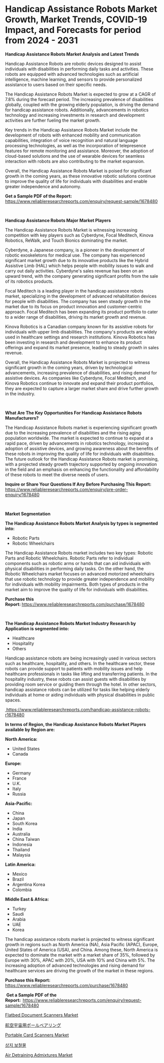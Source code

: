 <p><h1>Handicap Assistance Robots Market Growth, Market Trends, COVID-19 Impact, and Forecasts for period from 2024 - 2031</h1></p><p><strong>Handicap Assistance Robots Market Analysis and Latest Trends</strong></p>
<p><p>Handicap Assistance Robots are robotic devices designed to assist individuals with disabilities in performing daily tasks and activities. These robots are equipped with advanced technologies such as artificial intelligence, machine learning, and sensors to provide personalized assistance to users based on their specific needs.</p><p>The Handicap Assistance Robots Market is expected to grow at a CAGR of 7.8% during the forecast period. The increasing prevalence of disabilities globally, coupled with the growing elderly population, is driving the demand for handicap assistance robots. Additionally, advancements in robotics technology and increasing investments in research and development activities are further fueling the market growth.</p><p>Key trends in the Handicap Assistance Robots Market include the development of robots with enhanced mobility and communication capabilities, integration of voice recognition and natural language processing technologies, as well as the incorporation of telepresence features for remote monitoring and assistance. Moreover, the adoption of cloud-based solutions and the use of wearable devices for seamless interaction with robots are also contributing to the market expansion.</p><p>Overall, the Handicap Assistance Robots Market is poised for significant growth in the coming years, as these innovative robotic solutions continue to improve the quality of life for individuals with disabilities and enable greater independence and autonomy.</p></p>
<p><strong>Get a Sample PDF of the Report:&nbsp;</strong> <a href="https://www.reliableresearchreports.com/enquiry/request-sample/1678480">https://www.reliableresearchreports.com/enquiry/request-sample/1678480</a></p>
<p>&nbsp;</p>
<p><strong>Handicap Assistance Robots Major Market Players</strong></p>
<p><p>The Handicap Assistance Robots Market is witnessing increasing competition with key players such as Cyberdyne, Focal Meditech, Kinova Robotics, ReWalk, and Touch Bionics dominating the market.</p><p>Cyberdyne, a Japanese company, is a pioneer in the development of robotic exoskeletons for medical use. The company has experienced significant market growth due to its innovative products like the Hybrid Assistive Limb (HAL) which helps people with mobility issues to walk and carry out daily activities. Cyberdyne's sales revenue has been on an upward trend, with the company generating significant profits from the sale of its robotics products.</p><p>Focal Meditech is a leading player in the handicap assistance robots market, specializing in the development of advanced rehabilitation devices for people with disabilities. The company has seen steady growth in the market due to its focus on product innovation and customer-centric approach. Focal Meditech has been expanding its product portfolio to cater to a wider range of disabilities, driving its market growth and revenue.</p><p>Kinova Robotics is a Canadian company known for its assistive robots for individuals with upper limb disabilities. The company's products are widely used in healthcare settings and research institutions. Kinova Robotics has been investing in research and development to enhance its product offerings and expand its market presence, leading to steady growth in sales revenue.</p><p>Overall, the Handicap Assistance Robots Market is projected to witness significant growth in the coming years, driven by technological advancements, increasing prevalence of disabilities, and rising demand for assistive devices. As companies like Cyberdyne, Focal Meditech, and Kinova Robotics continue to innovate and expand their product portfolios, they are expected to capture a larger market share and drive further growth in the industry.</p></p>
<p>&nbsp;</p>
<p><strong>What Are The Key Opportunities For Handicap Assistance Robots Manufacturers?</strong></p>
<p><p>The Handicap Assistance Robots market is experiencing significant growth due to the increasing prevalence of disabilities and the rising aging population worldwide. The market is expected to continue to expand at a rapid pace, driven by advancements in robotics technology, increasing adoption of assistive devices, and growing awareness about the benefits of these robots in improving the quality of life for individuals with disabilities. The future outlook for the Handicap Assistance Robots market is promising, with a projected steady growth trajectory supported by ongoing innovation in the field and an emphasis on enhancing the functionality and affordability of these robots to meet the diverse needs of users.</p></p>
<p><strong>Inquire or Share Your Questions If Any Before Purchasing This Report:</strong> <a href="https://www.reliableresearchreports.com/enquiry/pre-order-enquiry/1678480">https://www.reliableresearchreports.com/enquiry/pre-order-enquiry/1678480</a></p>
<p>&nbsp;</p>
<p><strong>Market Segmentation</strong></p>
<p><strong>The Handicap Assistance Robots Market Analysis by types is segmented into:</strong></p>
<p><ul><li>Robotic Parts</li><li>Robotic Wheelchairs</li></ul></p>
<p><p>The Handicap Assistance Robots market includes two key types: Robotic Parts and Robotic Wheelchairs. Robotic Parts refer to individual components such as robotic arms or hands that can aid individuals with physical disabilities in performing daily tasks. On the other hand, the Robotic Wheelchairs market focuses on advanced motorized wheelchairs that use robotic technology to provide greater independence and mobility for individuals with mobility impairments. Both types of products in the market aim to improve the quality of life for individuals with disabilities.</p></p>
<p><strong>Purchase this Report:&nbsp;</strong><a href="https://www.reliableresearchreports.com/purchase/1678480">https://www.reliableresearchreports.com/purchase/1678480</a></p>
<p>&nbsp;</p>
<p><strong>The Handicap Assistance Robots Market Industry Research by Application is segmented into:</strong></p>
<p><ul><li>Healthcare</li><li>Hospitality</li><li>Others</li></ul></p>
<p><p>Handicap assistance robots are being increasingly used in various sectors such as healthcare, hospitality, and others. In the healthcare sector, these robots can provide support to patients with mobility issues and help healthcare professionals in tasks like lifting and transferring patients. In the hospitality industry, these robots can assist guests with disabilities by providing room service or guiding them through the hotel. In other sectors, handicap assistance robots can be utilized for tasks like helping elderly individuals at home or aiding individuals with physical disabilities in public spaces.</p></p>
<p><a href="https://www.reliableresearchreports.com/handicap-assistance-robots-r1678480">&nbsp;https://www.reliableresearchreports.com/handicap-assistance-robots-r1678480</a></p>
<p><strong>In terms of Region, the Handicap Assistance Robots Market Players available by Region are:</strong></p>
<p>
    <p> <strong> North America: </strong>
        <ul>
            <li>United States</li>
            <li>Canada</li>
        </ul>
        </p> 
    <p> <strong> Europe: </strong>
        <ul>
            <li>Germany</li>
            <li>France</li>
            <li>U.K.</li>
            <li>Italy</li>
            <li>Russia</li>
        </ul>
        </p> 
    <p> <strong> Asia-Pacific: </strong>
        <ul>
            <li>China</li>
            <li>Japan</li>
            <li>South Korea</li>
            <li>India</li>
            <li>Australia</li>
            <li>China Taiwan</li>
            <li>Indonesia</li>
            <li>Thailand</li>
            <li>Malaysia</li>
        </ul>
        </p> 
    <p> <strong> Latin America: </strong>
        <ul>
            <li>Mexico</li>
            <li>Brazil</li>
            <li>Argentina Korea</li>
            <li>Colombia</li>
        </ul>
        </p> 
    <p> <strong> Middle East & Africa: </strong>
        <ul>
            <li>Turkey</li>
            <li>Saudi</li>
            <li>Arabia</li>
            <li>UAE</li>
            <li>Korea</li>
        </ul>
    </p>
    </p>
<p><p>The handicap assistance robots market is projected to witness significant growth in regions such as North America (NA), Asia Pacific (APAC), Europe, United States of America (USA), and China. Among these, North America is expected to dominate the market with a market share of 35%, followed by Europe with 30%, APAC with 20%, USA with 10% and China with 5%. The increasing adoption of advanced technologies and rising demand for healthcare services are driving the growth of the market in these regions.</p></p>
<p><strong>Purchase this Report: </strong><a href="https://www.reliableresearchreports.com/purchase/1678480">https://www.reliableresearchreports.com/purchase/1678480</a></p>
<p>&nbsp;<strong>Get a Sample PDF of the Report:&nbsp;&nbsp;</strong><a href="https://www.reliableresearchreports.com/enquiry/request-sample/1678480">https://www.reliableresearchreports.com/enquiry/request-sample/1678480</a></p>
<p><strong></strong></p>
<p><p><a href="https://github.com/yoshih12/Market-Research-Report-List-3/blob/main/flatbed-document-scanners-market.md">Flatbed Document Scanners Market</a></p><p><a href="https://medium.com/@alexandrakristinadresen/%E8%88%AA%E7%A9%BA%E5%AE%87%E5%AE%99%E3%83%9C%E3%83%BC%E3%83%AB%E3%83%99%E3%82%A2%E3%83%AA%E3%83%B3%E3%82%B0%E5%B8%82%E5%A0%B4%E3%81%AE%E3%83%A1%E3%83%88%E3%83%AA%E3%82%AF%E3%82%B9%E3%82%92%E8%A7%A3%E8%AA%AD%E3%81%99%E3%82%8B-%E5%B8%82%E5%A0%B4%E3%82%B7%E3%82%A7%E3%82%A2-%E3%83%88%E3%83%AC%E3%83%B3%E3%83%89-%E6%88%90%E9%95%B7%E3%83%91%E3%82%BF%E3%83%BC%E3%83%B3-0de0f9b07639">航空宇宙用ボールベアリング</a></p><p><a href="https://github.com/jerrycopelandthomaswsqd8q/Market-Research-Report-List-2/blob/main/portable-card-scanners-market.md">Portable Card Scanners Market</a></p><p><a href="https://medium.com/@staceyhilll80/%EC%83%81%EC%A7%80-%EB%B3%B4%EC%A1%B0%EA%B8%B0-%EC%8B%9C%EC%9E%A5-%EA%B7%9C%EB%AA%A8-%EB%B0%8F-%EC%8B%9C%EC%9E%A5-%EB%8F%99%ED%96%A5-%EC%A0%84%EB%B0%98%EC%A0%81%EC%9D%B8-%EC%82%B0%EC%97%85-%EA%B0%9C%EC%9A%94-2024%EB%85%84%EB%B6%80%ED%84%B0-2031%EB%85%84%EA%B9%8C%EC%A7%80-131565db2f3a">상지 보철물</a></p><p><a href="https://issuu.com/reportprime-2/docs/air-detraining-admixtures-market-size-2030.pptx">Air Detraining Admixtures Market</a></p></p>